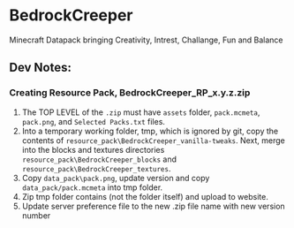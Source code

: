 # BedrockCreeper
Minecraft Datapack bringing Creativity, Intrest, Challange, Fun and Balance

## Dev Notes:
### Creating Resource Pack, BedrockCreeper_RP_x.y.z.zip
1. The TOP LEVEL of the `.zip` must have `assets` folder, `pack.mcmeta`, `pack.png`, and `Selected Packs.txt` files.
2. Into a temporary working folder, tmp, which is ignored by git, copy the contents of `resource_pack\BedrockCreeper_vanilla-tweaks`. Next, merge into the blocks and textures directories `resource_pack\BedrockCreeper_blocks` and `resource_pack\BedrockCreeper_textures`.
3. Copy `data_pack\pack.png`, update version and copy `data_pack/pack.mcmeta` into tmp folder.
4. Zip tmp folder contains (not the folder itself) and upload to website. 
5. Update server preference file to the new .zip file name with new version number

